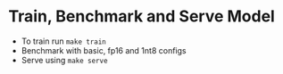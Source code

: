 # Train, Benchmark and Serve Model

- To train run `make train`
- Benchmark with basic, fp16 and 1nt8 configs
- Serve using `make serve`
